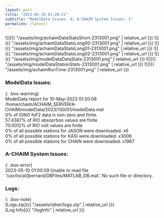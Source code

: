 ```yaml
---
layout: post
title: "2023-05-10 01:20:21"
subtitle: "ModelData Issues: 6; A-CHAIM System Issues: 1"
permalink: /latest/
---
```


![]({{ "/assets/img/achaimDataStatsShort-2313001.png" | relative_url }})
![]({{ "/assets/img/achaimDataStatsLong00-2313001.png" | relative_url }})
![]({{ "/assets/img/achaimDataStatsLong01-2313001.png" | relative_url }})
![]({{ "/assets/img/achaimDataStatsLong02-2313001.png" | relative_url }})
![]({{ "/assets/img/modelDataDataStats-2313001.png" | relative_url }})
![]({{ "/assets/img/modelDataStationStats-2313001.png" | relative_url }})
![]({{ "/assets/img/achaimRunTime-2313001.png" | relative_url }})


### ModelData Issues:  
  
{: .box-warning}  
 ModelData report for 10-May-2023 01:20:08   
 /home/chaim/ACHAIM_SERVER/A-CHAIM/modelData/2023/130/01/modelData.mat   
 0% of IONO foF2 data is non-zero and finite.   
 57.4387% of RIO absoprtion values are finite   
 70.0012% of RIO volt values are finite   
 0% of all possible stations for JASON were downloaded. x6   
 0% of all possible stations for KASI were downloaded. x3006   
 0% of all possible stations for CHAIN were downloaded. x1967   
  
### A-CHAIM System Issues:  
  
{: .box-error}  
2023-05-10 01:00:09 Unable to read file '/usr/local/jbernard/DBFiles/MATLAB_DB.mat'. No such file or directory.  

### Logs:  
  
{: .box-note}  
[Logs.zip]({{ "/assets/other/logs.zip" | relative_url }})  
[Log Info]({{ "/logInfo" | relative_url }})  
